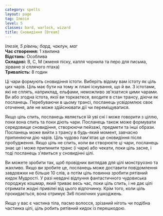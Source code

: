 ```yaml
---
category: spells
layout: page
tag: Ілюзія
level: 5
classes: bard, warlock, wizard
title: Сновидіння [Dream]
---
```


_Ілюзія, 5 рівень; бард, чаклун, маг_     
**Час створення:** 1 хвилина    
**Відстань:** Особлива    
**Складові:** В, С, М (жменя піску, капля чорнила та перо для письма, зірване зі сплячого птаха)    
**Тривалість:** 8 годин    

Ці чари формують сновидіння істоти. Виберіть відому вам істоту як ціль цих чарів. Ціль має бути на тому ж плані існування, що й ви. З істотами, які не сплять, наприклад, ельфами, неможливо зв'язатися цими чарами. Ви або згодна істота, якої ви торкаєтеся, входите в стан трансу, діючи як посланець. Перебуваючи в цьому трансі, посланець усвідомлює своє оточення, але не може здійснювати дії чи переміщуватися.    

Якщо ціль спить, посланець являється їй уві сні і може говорити з ціллю, поки вона спить та поки діють чари. Посланець також може формувати середовище сновидіння, створюючи пейзажі, предмети та інші образи. Посланець може вийти з трансу в будь-який момент, завчасно припиняючи дію чарів. Ціль чудово пам'ятає це сновидіння після пробудження. Якщо ціль не спить, коли ви створюєте ці чари, посланець знає це і може припинити транс (і чари) або чекати, поки ціль засне, і тоді посланець з'явиться у сновидінні цілі.    

Ви можете зробити так, щоб провідник виглядав для цілі монструозно та жахливо. Якщо ви зробите це, посланець може доставити повідомлення завдовжки не більше 10 слів, а потім ціль повинна зробити рятівний кидок Мудрості. У разі невдачі відлуння фантастичного чудовиська породжує кошмар, який триває весь час, поки ціль спить, і не дає цілі отримати жодні привілеї від цього відпочинку. Крім того, коли ціль прокидається, вона отримує 3к6 психічних ушкоджень.    

Якщо у вас є частина тіла, пасмо волосся, зрізаний ніготь чи подібна частинка цілі, ціль робить рятівний кидок із перешкодою.
